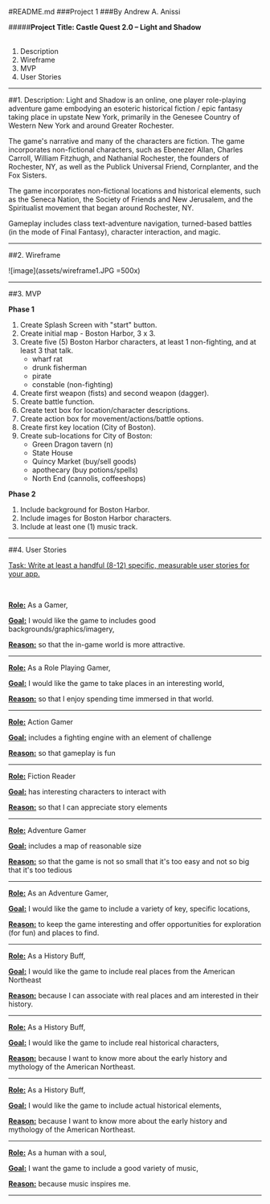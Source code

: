 #README.md
###Project 1
###By Andrew A. Anissi


#####**Project Title: Castle Quest 2.0 – Light and Shadow**
<br><br>

1. Description
2. Wireframe
3. MVP
4. User Stories

*****

##1. Description:
Light and Shadow is an online, one player role-playing adventure game embodying an esoteric historical fiction / epic fantasy taking place in upstate New York, primarily in the Genesee Country of Western New York and around Greater Rochester. 

The game's narrative and many of the characters are fiction. The game incorporates non-fictional characters, such as Ebenezer Allan, Charles Carroll, William Fitzhugh, and Nathanial Rochester, the founders of Rochester, NY, as well as the Publick Universal Friend, Cornplanter, and the Fox Sisters.

The game incorporates non-fictional locations and historical elements, such as the Seneca Nation, the Society of Friends and New Jerusalem, and the Spiritualist movement that began around Rochester, NY.

Gameplay includes class text-adventure navigation, turned-based battles (in the mode of Final Fantasy), character interaction, and magic.


*****

##2. Wireframe

![image](assets/wireframe1.JPG =500x)


*******

##3. MVP

**Phase 1**
1. Create Splash Screen with "start" button.
2. Create initial map - Boston Harbor, 3 x 3.
3. Create five (5) Boston Harbor characters, at least 1 non-fighting, and at least 3 that talk.
	- wharf rat
	- drunk fisherman
	- pirate
	- constable (non-fighting)
4. Create first weapon (fists) and second weapon (dagger).
5. Create battle function.
6. Create text box for location/character descriptions.
7. Create action box for movement/actions/battle options.
8. Create first key location (City of Boston).
9. Create sub-locations for City of Boston:
	- Green Dragon tavern (n)
	- State House
	- Quincy Market (buy/sell goods)
	- apothecary (buy potions/spells)
	- North End (cannolis, coffeeshops)

**Phase 2**
1. Include background for Boston Harbor.
2. Include images for Boston Harbor characters.
3. Include at least one (1) music track.



******

##4. User Stories

<u>Task: Write at least a handful (8-12) specific, measurable user stories for your app.</u>

<br>

**<u>Role:</u>** As a Gamer,

**<u>Goal:</u>** I would like the game to includes good backgrounds/graphics/imagery,

**<u>Reason:</u>** so that the in-game world is more attractive.

********

**<u>Role:</u>** As a Role Playing Gamer,

**<u>Goal:</u>** I would like the game to take places in an interesting world,

**<u>Reason:</u>** so that I enjoy spending time immersed in that world.

********

**<u>Role:</u>** Action Gamer

**<u>Goal:</u>** includes a fighting engine with an element of challenge

**<u>Reason:</u>** so that gameplay is fun

********

**<u>Role:</u>** Fiction Reader

**<u>Goal:</u>** has interesting characters to interact with

**<u>Reason:</u>** so that I can appreciate story elements

********

**<u>Role:</u>** Adventure Gamer

**<u>Goal:</u>** includes a map of reasonable size

**<u>Reason:</u>** so that the game is not so small that it's too easy and not so big that it's too tedious

********

**<u>Role:</u>** As an Adventure Gamer,

**<u>Goal:</u>** I would like the game to include a variety of key, specific locations,

**<u>Reason:</u>** to keep the game interesting and offer opportunities for exploration (for fun) and places to find.

********

**<u>Role:</u>** As a History Buff,

**<u>Goal:</u>** I would like the game to include real places from the American Northeast

**<u>Reason:</u>** because I can associate with real places and am interested in their history.

********

**<u>Role:</u>** As a History Buff,

**<u>Goal:</u>** I would like the game to include real historical characters,

**<u>Reason:</u>** because I want to know more about the early history and mythology of the American Northeast.

********

**<u>Role:</u>** As a History Buff,

**<u>Goal:</u>** I would like the game to include actual historical elements,

**<u>Reason:</u>** because I want to know more about the early history and mythology of the American Northeast.

********

**<u>Role:</u>** As a human with a soul,

**<u>Goal:</u>** I want the game to include a good variety of music,

**<u>Reason:</u>** because music inspires me.

********


